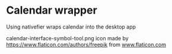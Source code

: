 # Calendar wrapper

Using nativefier wraps calendar into the desktop app

calendar-interface-symbol-tool.png icon made by https://www.flaticon.com/authors/freepik from www.flaticon.com

